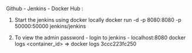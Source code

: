 Github - Jenkins - Docker Hub :


1. Start the jenkins using docker locally
docker run -d -p 8080:8080 -p 50000:50000 jenkins/jenkins

2. To view the admin password - login to jenkins - localhost:8080
docker logs <container_id> => docker logs 3ccc223fc250


